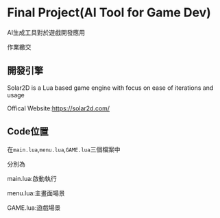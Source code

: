 # Final Project(AI Tool for Game Dev)
AI生成工具對於遊戲開發應用

作業繳交
## 開發引擎
Solar2D is a Lua based game engine with focus on ease of iterations and usage

Offical Website:https://solar2d.com/
## Code位置
在`main.lua`,`menu.lua`,`GAME.lua`三個檔案中

分別為

main.lua:啟動執行
    
menu.lua:主畫面場景

GAME.lua:遊戲場景


